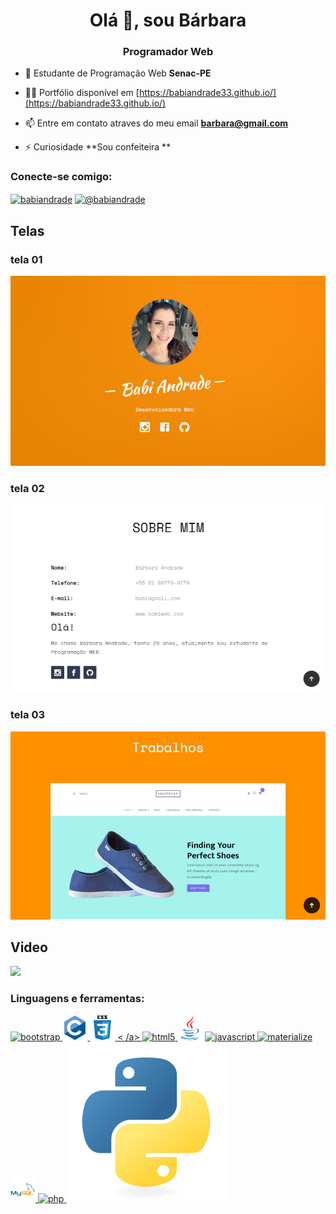 <h1 align="center">Olá 👋, sou Bárbara</h1>
<h3 align="center">Programador Web</h3>

- 🌱 Estudante de Programação Web **Senac-PE**

- 👨‍💻 Portfólio disponível em [https://babiandrade33.github.io/](https://babiandrade33.github.io/)

- 📫 Entre em contato atraves do meu email **barbara@gmail.com**

- ⚡ Curiosidade **Sou confeiteira **

<h3 align="left">Conecte-se comigo:</h3>
<p align="left">
<a href="https://fb.com/babiandrade" target="blank"><img align ="center" src="https://raw.githubusercontent.com/rahuldkjain/github-profile-readme-generator/master/src/images/icons/Social/facebook.svg" alt="babiandrade" height="30 "largura="40" /></a>
<a href="https://instagram.com/@babiandrade" target="blank"><img align="center" src="https://raw.githubusercontent.com/rahuldkjain/github-profile-readme- generator/master/src/images/icons/Social/instagram.svg" alt="@babiandrade" height="30" width="40" /></a>
</p>
<h2>Telas</h2>
<h3>tela 01</h3>
<img src="./Captura de tela 1.png">
<h3>tela 02</h3>
<img src="./Captura de tela 2.png">
<h3>tela 03</h3>
<img src="./Captura de tela 3.png">
<h2>Video</h2>
<img src="./recording-2023-01-06-10-05-03.gif">

<h3 align="left"> Linguagens e ferramentas:</h3>
<p align="left"> <a href="https://getbootstrap.com" target="_blank" rel="noreferrer"> <img src="https://raw.githubusercontent.com/devicons/devicon /master/icons/bootstrap/bootstrap-plain-wordmark.svg" alt="bootstrap" width="40" height="40"/> </a> <a href="https://www.cprogramming.com /" target="_blank" rel="noreferrer"> <img src="https://raw.githubusercontent.com/devicons/devicon/master/icons/c/c-original.svg" alt="c" largura ="40" height="40"/> </a> <a href="https://www.w3schools.com/css/" target="_blank" rel="noreferrer"> <img src="https://raw.githubusercontent.com/devicons/devicon/master/icons/css3/css3-original-wordmark.svg" alt="css3" width="40" height="40"/> < /a> <a href="https://www.w3.org/html/" target="_blank" rel="noreferrer"> <img src="https://raw.githubusercontent.com/devicons/devicon /master/icons/html5/html5-original-wordmark.svg" alt="html5" width="40" height="40"/> </a> <a href="https://www.java.com " target="_blank" rel="noreferrer"> <img src="https://raw.githubusercontent.com/devicons/devicon/master/icons/java/java-original.svg" alt="java" width= "40" altura="40"/></a> <a href="https://developer.mozilla.org/en-US/docs/Web/JavaScript" target="_blank" rel="noreferrer"> <img src="https://raw .githubusercontent.com/devicons/devicon/master/icons/javascript/javascript-original.svg" alt="javascript" width="40" height="40"/> </a> <a href="https:/ /materializecss.com/" target="_blank" rel="noreferrer"> <img src="https://raw.githubusercontent.com/prplx/svg-logos/5585531d45d294869c4eaab4d7cf2e9c167710a9/svg/materialize.svg" alt="materialize " width="40" height="40"/> </a> <a href="https://www.mysql.com/" target="_blank"rel="noreferrer"> <img src="https://raw.githubusercontent.com/devicons/devicon/master/icons/mysql/mysql-original-wordmark.svg" alt="mysql" width="40" height ="40"/> </a> <a href="https://www.php.net" target="_blank" rel="noreferrer"> <img src="https://raw.githubusercontent.com /devicons/devicon/master/icons/php/php-original.svg" alt="php" width="40" height="40"/> </a> <a href="https://www.python .org" target="_blank" rel="noreferrer"> <img src="https://raw.githubusercontent.com/devicons/devicon/master/icons/python/python-original.svg" alt="python" largura="40" altura="40"/> </a> </p>

